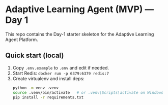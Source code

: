 # Adaptive Learning Agent (MVP) — Day 1

This repo contains the Day-1 starter skeleton for the Adaptive Learning Agent Platform.

## Quick start (local)

1. Copy `.env.example` to `.env` and edit if needed.
2. Start Redis: `docker run -p 6379:6379 redis:7`
3. Create virtualenv and install deps:
   ```bash
   python -m venv .venv
   source .venv/bin/activate   # or .venv\Scripts\activate on Windows
   pip install -r requirements.txt
